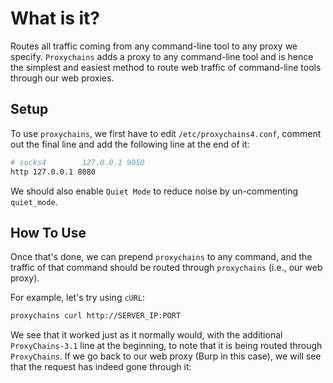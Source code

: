 # What is it?
Routes all traffic coming from any command-line tool to any proxy we specify. `Proxychains` adds a proxy to any command-line tool and is hence the simplest and easiest method to route web traffic of command-line tools through our web proxies.
## Setup
To use `proxychains`, we first have to edit `/etc/proxychains4.conf`, comment out the final line and add the following line at the end of it:
``` bash
# socks4        127.0.0.1 9050
http 127.0.0.1 8080
```

We should also enable `Quiet Mode` to reduce noise by un-commenting `quiet_mode`. 
## How To Use
Once that's done, we can prepend `proxychains` to any command, and the traffic of that command should be routed through `proxychains` (i.e., our web proxy).

For example, let's try using `cURL`:
```bash
proxychains curl http://SERVER_IP:PORT
```

We see that it worked just as it normally would, with the additional `ProxyChains-3.1` line at the beginning, to note that it is being routed through `ProxyChains`. If we go back to our web proxy (Burp in this case), we will see that the request has indeed gone through it:
